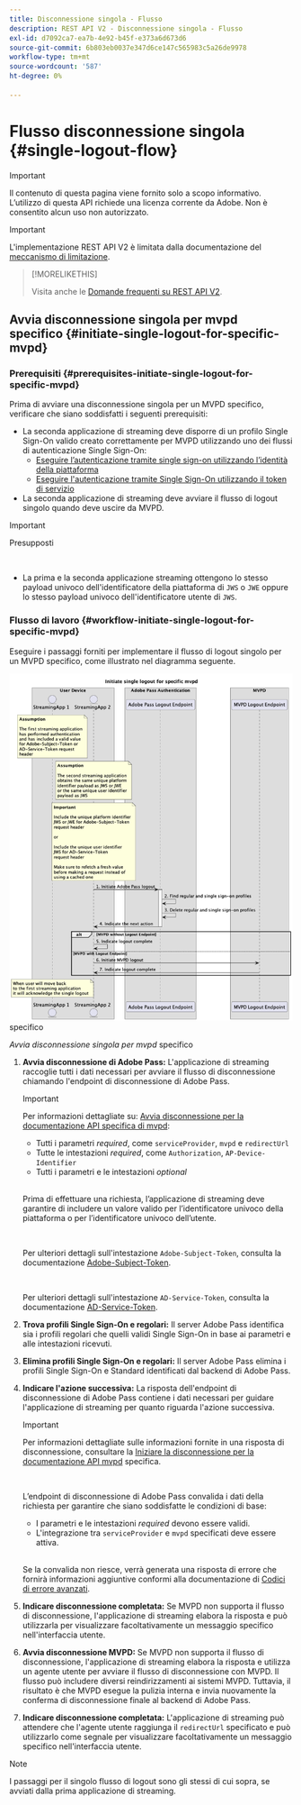 ```yaml
---
title: Disconnessione singola - Flusso
description: REST API V2 - Disconnessione singola - Flusso
exl-id: d7092ca7-ea7b-4e92-b45f-e373a6d673d6
source-git-commit: 6b803eb0037e347d6ce147c565983c5a26de9978
workflow-type: tm+mt
source-wordcount: '587'
ht-degree: 0%

---
```


# Flusso disconnessione singola {#single-logout-flow}

>[!IMPORTANT]
>
> Il contenuto di questa pagina viene fornito solo a scopo informativo. L’utilizzo di questa API richiede una licenza corrente da Adobe. Non è consentito alcun uso non autorizzato.

>[!IMPORTANT]
>
> L&#39;implementazione REST API V2 è limitata dalla documentazione del [meccanismo di limitazione](/help/authentication/integration-guide-programmers/throttling-mechanism.md).

>[!MORELIKETHIS]
>
> Visita anche le [Domande frequenti su REST API V2](/help/authentication/integration-guide-programmers/rest-apis/rest-api-v2/rest-api-v2-faqs.md#authentication-phase-faqs-general).

## Avvia disconnessione singola per mvpd specifico {#initiate-single-logout-for-specific-mvpd}

### Prerequisiti {#prerequisites-initiate-single-logout-for-specific-mvpd}

Prima di avviare una disconnessione singola per un MVPD specifico, verificare che siano soddisfatti i seguenti prerequisiti:

* La seconda applicazione di streaming deve disporre di un profilo Single Sign-On valido creato correttamente per MVPD utilizzando uno dei flussi di autenticazione Single Sign-On:
   * [Eseguire l’autenticazione tramite single sign-on utilizzando l’identità della piattaforma](rest-api-v2-single-sign-on-platform-identity-flows.md)
   * [Eseguire l&#39;autenticazione tramite Single Sign-On utilizzando il token di servizio](rest-api-v2-single-sign-on-service-token-flows.md)
* La seconda applicazione di streaming deve avviare il flusso di logout singolo quando deve uscire da MVPD.

>[!IMPORTANT]
> 
> Presupposti
>
> <br/>
> 
> * La prima e la seconda applicazione streaming ottengono lo stesso payload univoco dell&#39;identificatore della piattaforma di `JWS` o `JWE` oppure lo stesso payload univoco dell&#39;identificatore utente di `JWS`.

### Flusso di lavoro {#workflow-initiate-single-logout-for-specific-mvpd}

Eseguire i passaggi forniti per implementare il flusso di logout singolo per un MVPD specifico, come illustrato nel diagramma seguente.

![Avvia disconnessione singola per mvpd](../../../../../assets/rest-api-v2/flows/single-sign-on-access-flows/rest-api-v2-initiate-single-logout-for-specific-mvpd-flow.png) specifico

*Avvia disconnessione singola per mvpd* specifico

1. **Avvia disconnessione di Adobe Pass:** L&#39;applicazione di streaming raccoglie tutti i dati necessari per avviare il flusso di disconnessione chiamando l&#39;endpoint di disconnessione di Adobe Pass.

   >[!IMPORTANT]
   >
   > Per informazioni dettagliate su: [Avvia disconnessione per la documentazione API specifica di mvpd](../../apis/logout-apis/rest-api-v2-logout-apis-initiate-logout-for-specific-mvpd.md):
   >
   > * Tutti i parametri _required_, come `serviceProvider`, `mvpd` e `redirectUrl`
   > * Tutte le intestazioni _required_, come `Authorization`, `AP-Device-Identifier`
   > * Tutti i parametri e le intestazioni _optional_
   >
   > <br/>
   >
   > Prima di effettuare una richiesta, l’applicazione di streaming deve garantire di includere un valore valido per l’identificatore univoco della piattaforma o per l’identificatore univoco dell’utente.
   >
   > <br/>
   > 
   > Per ulteriori dettagli sull&#39;intestazione `Adobe-Subject-Token`, consulta la documentazione [Adobe-Subject-Token](../../appendix/headers/rest-api-v2-appendix-headers-adobe-subject-token.md).
   > 
   > <br/>
   > 
   > Per ulteriori dettagli sull&#39;intestazione `AD-Service-Token`, consulta la documentazione [AD-Service-Token](../../appendix/headers/rest-api-v2-appendix-headers-ad-service-token.md).

1. **Trova profili Single Sign-On e regolari:** Il server Adobe Pass identifica sia i profili regolari che quelli validi Single Sign-On in base ai parametri e alle intestazioni ricevuti.

1. **Elimina profili Single Sign-On e regolari:** Il server Adobe Pass elimina i profili Single Sign-On e Standard identificati dal backend di Adobe Pass.

1. **Indicare l&#39;azione successiva:** La risposta dell&#39;endpoint di disconnessione di Adobe Pass contiene i dati necessari per guidare l&#39;applicazione di streaming per quanto riguarda l&#39;azione successiva.

   >[!IMPORTANT]
   >
   > Per informazioni dettagliate sulle informazioni fornite in una risposta di disconnessione, consultare la [Iniziare la disconnessione per la documentazione API mvpd](../../apis/logout-apis/rest-api-v2-logout-apis-initiate-logout-for-specific-mvpd.md) specifica.
   > 
   > <br/>
   > 
   > L’endpoint di disconnessione di Adobe Pass convalida i dati della richiesta per garantire che siano soddisfatte le condizioni di base:
   >
   > * I parametri e le intestazioni _required_ devono essere validi.
   > * L&#39;integrazione tra `serviceProvider` e `mvpd` specificati deve essere attiva.
   >
   > <br/>
   > 
   > Se la convalida non riesce, verrà generata una risposta di errore che fornirà informazioni aggiuntive conformi alla documentazione di [Codici di errore avanzati](../../../../features-standard/error-reporting/enhanced-error-codes.md).

1. **Indicare disconnessione completata:** Se MVPD non supporta il flusso di disconnessione, l&#39;applicazione di streaming elabora la risposta e può utilizzarla per visualizzare facoltativamente un messaggio specifico nell&#39;interfaccia utente.

1. **Avvia disconnessione MVPD:** Se MVPD non supporta il flusso di disconnessione, l&#39;applicazione di streaming elabora la risposta e utilizza un agente utente per avviare il flusso di disconnessione con MVPD. Il flusso può includere diversi reindirizzamenti ai sistemi MVPD. Tuttavia, il risultato è che MVPD esegue la pulizia interna e invia nuovamente la conferma di disconnessione finale al backend di Adobe Pass.

1. **Indicare disconnessione completata:** L&#39;applicazione di streaming può attendere che l&#39;agente utente raggiunga il `redirectUrl` specificato e può utilizzarlo come segnale per visualizzare facoltativamente un messaggio specifico nell&#39;interfaccia utente.

>[!NOTE]
>
> I passaggi per il singolo flusso di logout sono gli stessi di cui sopra, se avviati dalla prima applicazione di streaming.
